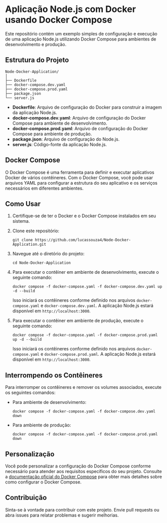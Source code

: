 # Aplicação Node.js com Docker usando Docker Compose

Este repositório contém um exemplo simples de configuração e execução de uma aplicação Node.js utilizando Docker Compose para ambientes de desenvolvimento e produção.

## Estrutura do Projeto

```
Node-Docker-Application/
│
├── Dockerfile
├── docker-compose.dev.yaml
├── docker-compose.prod.yaml
├── package.json
└── server.js
```

- **Dockerfile**: Arquivo de configuração do Docker para construir a imagem da aplicação Node.js.
- **docker-compose.dev.yaml**: Arquivo de configuração do Docker Compose para ambiente de desenvolvimento.
- **docker-compose.prod.yaml**: Arquivo de configuração do Docker Compose para ambiente de produção.
- **package.json**: Arquivo de configuração do Node.js.
- **server.js**: Código-fonte da aplicação Node.js.

## Docker Compose

O Docker Compose é uma ferramenta para definir e executar aplicativos Docker de vários contêineres. Com o Docker Compose, você pode usar arquivos YAML para configurar a estrutura do seu aplicativo e os serviços necessários em diferentes ambientes.

## Como Usar

1. Certifique-se de ter o Docker e o Docker Compose instalados em seu sistema.

2. Clone este repositório:

   ```
   git clone https://github.com/lucassouza4/Node-Docker-Application.git
   ```

3. Navegue até o diretório do projeto:

   ```
   cd Node-Docker-Application
   ```

4. Para executar o contêiner em ambiente de desenvolvimento, execute o seguinte comando:

   ```
   docker compose -f docker-compose.yaml -f docker-compose.dev.yaml up -d --build
   ```

   Isso iniciará os contêineres conforme definido nos arquivos `docker-compose.yaml` e `docker-compose.dev.yaml`. A aplicação Node.js estará disponível em `http://localhost:3000`.

5. Para executar o contêiner em ambiente de produção, execute o seguinte comando:

   ```
   docker compose -f docker-compose.yaml -f docker-compose.prod.yaml up -d --build
   ```

   Isso iniciará os contêineres conforme definido nos arquivos `docker-compose.yaml` e `docker-compose.prod.yaml`. A aplicação Node.js estará disponível em `http://localhost:3000`.

## Interrompendo os Contêineres

Para interromper os contêineres e remover os volumes associados, execute os seguintes comandos:

- Para ambiente de desenvolvimento:

  ```
  docker compose -f docker-compose.yaml -f docker-compose.dev.yaml down
  ```

- Para ambiente de produção:

  ```
  docker compose -f docker-compose.yaml -f docker-compose.prod.yaml down
  ```

## Personalização

Você pode personalizar a configuração do Docker Compose conforme necessário para atender aos requisitos específicos do seu projeto. Consulte a [documentação oficial do Docker Compose](https://docs.docker.com/compose/) para obter mais detalhes sobre como configurar o Docker Compose.

## Contribuição

Sinta-se à vontade para contribuir com este projeto. Envie pull requests ou abra issues para relatar problemas e sugerir melhorias.